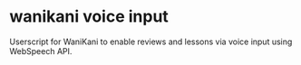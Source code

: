 # wanikani voice input

Userscript for WaniKani to enable reviews and lessons via voice input using WebSpeech API.
